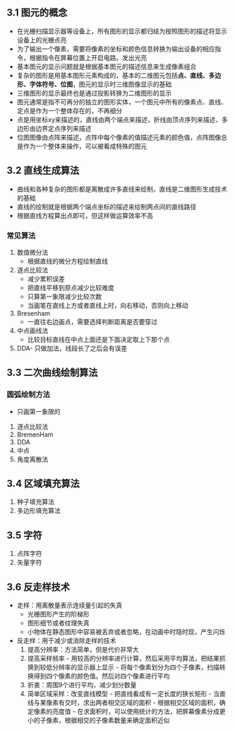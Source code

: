 ## 3.1 图元的概念
- 在光栅扫描显示器等设备上，所有图形的显示都归结为按照图形的描述将显示设备上的光栅点亮
- 为了输出一个像素，需要将像素的坐标和颜色信息转换为输出设备的相应指令，根据指令在屏幕位置上开启电路。发出光亮
- 基本图元的显示问题就是根据基本图元的描述信息来生成像素组合
- 复杂的图形是用基本图形元素构成的，基本的二维图元包括**点、直线、多边形、字体符号、位图**，图元的显示时三维图像显示的基础
- 三维图形的显示最终也是通过投影转换为二维图形的显示
- 图元通常是指不可再分的独立的图形实体，一个图元中所有的像素点、直线、定点是作为一个整体存在的，不再细分
- 点是用坐标xy来描述的，直线由两个端点来描述，折线由顶点序列来描述，多边形由边界定点序列来描述
- 位图图像由点阵来描述，点阵中每个像素的值描述元素的颜色值，点阵图像总是作为一个整体来操作，可以被看成特殊的图元

## 3.2 直线生成算法
- 曲线和各种复杂的图形都是离散成许多直线来绘制，直线是二维图形生成技术的基础
- 直线的绘制就是根据两个端点坐标的描述来绘制两点间的直线路径
- 根据直线方程算出点即可，但这样做运算效率不高
### 常见算法
1. 数值微分法
	- 根据直线的微分方程绘制直线
2. 逐点比较法
	- 减少累积误差
	- 把直线平移到原点减少比较难度
	- 只算第一象限减少比较次数
	- 当画笔在直线上方或者直线上时，向右移动，否则向上移动
3. Bresenham
	- 一直往右边画点，需要选择判断距离是否要穿过
4. 中点画线法
	- 比较目标直线在中点上面还是下面决定取上下那个点
5. DDA- 只做加法，线段长了之后会有误差
## 3.3 二次曲线绘制算法
### 圆弧绘制方法
- 只画第一象限的
1. 逐点比较法
2. BremenHam
3. DDA
4. 中点
5. 角度离散法
## 3.4 区域填充算法
1. 种子填充算法
2. 多边形填充算法
## 3.5 字符
1. 点阵字符
2. 矢量字符
## 3.6 反走样技术
- 走样：用离散量表示连续量引起的失真
  - 光栅图形产生的阶梯形
  - 图形细节或者纹理失真
  - 小物体在静态图形中容易被丢弃或者忽略，在动画中时隐时现，产生闪烁
- 反走样：用于减少或消除走样的技术
	1. 提高分辨率：方法简单，但是代价非常大
	2. 提高采样频率
      - 用较高的分辨率进行计算，然后采用平均算法，把结果抓换到较低分辨率的显示器上显示
      - 将每个像素划分为四个子像素，扫描转换得到四个像素的颜色值。然后对四个像素进行平均
    3. 折衷：周围9个进行平均，减少划分数量
    4. 简单区域采样：改变直线模型
      - 把直线看成有一定长度的狭长矩形
      - 当直线与某像素有交时，求出两者相交区域的面积
      - 根据相交区域的面积，确定像素的亮度值
      - 在求面积时，可以使用统计的方法，把屏幕像素分成更小的子像素，根据相交的子像素数量来确定面积近似
